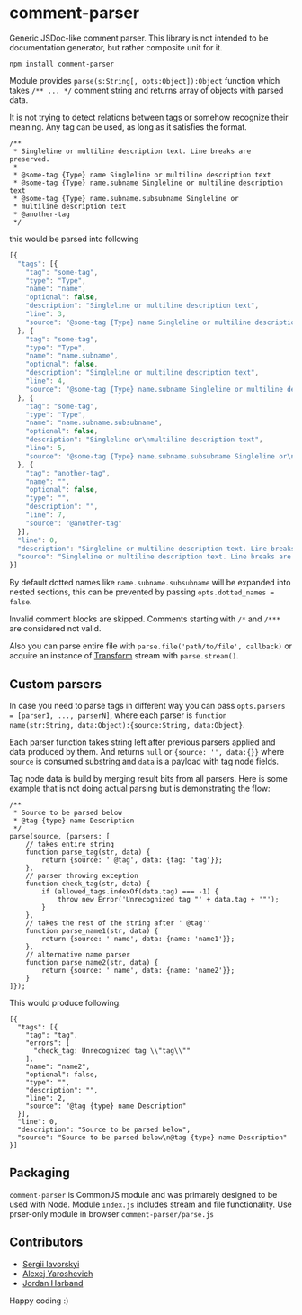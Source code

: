 # comment-parser


Generic JSDoc-like comment parser. This library is not intended to be documentation generator, but rather composite unit for it.

`npm install comment-parser`

Module provides `parse(s:String[, opts:Object]):Object` function which takes `/** ... */` comment string and returns array  of objects with parsed data.

It is not trying to detect relations between tags or somehow recognize their meaning. Any tag can be used, as long as it satisfies the format.

```
/**
 * Singleline or multiline description text. Line breaks are preserved.
 *
 * @some-tag {Type} name Singleline or multiline description text
 * @some-tag {Type} name.subname Singleline or multiline description text
 * @some-tag {Type} name.subname.subsubname Singleline or
 * multiline description text
 * @another-tag
 */
```

this would be parsed into following

```javascript
[{
  "tags": [{
    "tag": "some-tag",
    "type": "Type",
    "name": "name",
    "optional": false,
    "description": "Singleline or multiline description text",
    "line": 3,
    "source": "@some-tag {Type} name Singleline or multiline description text"
  }, {
    "tag": "some-tag",
    "type": "Type",
    "name": "name.subname",
    "optional": false,
    "description": "Singleline or multiline description text",
    "line": 4,
    "source": "@some-tag {Type} name.subname Singleline or multiline description text"
  }, {
    "tag": "some-tag",
    "type": "Type",
    "name": "name.subname.subsubname",
    "optional": false,
    "description": "Singleline or\nmultiline description text",
    "line": 5,
    "source": "@some-tag {Type} name.subname.subsubname Singleline or\nmultiline description text"
  }, {
    "tag": "another-tag",
    "name": "",
    "optional": false,
    "type": "",
    "description": "",
    "line": 7,
    "source": "@another-tag"
  }],
  "line": 0,
  "description": "Singleline or multiline description text. Line breaks are preserved.",
  "source": "Singleline or multiline description text. Line breaks are preserved.\n\n@some-tag {Type} name Singleline or multiline description text\n@some-tag {Type} name.subname Singleline or multiline description text\n@some-tag {Type} name.subname.subsubname Singleline or\nmultiline description text\n@another-tag"
}]
```

By default dotted names like `name.subname.subsubname` will be expanded into nested sections, this can be prevented by passing `opts.dotted_names = false`.

Invalid comment blocks are skipped. Comments starting with `/*` and `/***` are considered not valid.

Also you can parse entire file with `parse.file('path/to/file', callback)` or acquire an instance of [Transform](http://nodejs.org/api/stream.html#stream_class_stream_transform) stream with `parse.stream()`.

## Custom parsers


In case you need to parse tags in different way you can pass `opts.parsers = [parser1, ..., parserN]`, where each parser is `function name(str:String, data:Object):{source:String, data:Object}`.

Each parser function takes string left after previous parsers applied and data produced by them. And returns `null` or `{source: '', data:{}}` where `source` is consumed substring and `data` is a payload with tag node fields.

Tag node data is build by merging result bits from all parsers. Here is some example that is not doing actual parsing but is demonstrating the flow:

```
/**
 * Source to be parsed below
 * @tag {type} name Description
 */
parse(source, {parsers: [
	// takes entire string
	function parse_tag(str, data) {
		return {source: ' @tag', data: {tag: 'tag'}};
	},
	// parser throwing exception
	function check_tag(str, data) {
		if (allowed_tags.indexOf(data.tag) === -1) {
			throw new Error('Unrecognized tag "' + data.tag + '"');
		}
	},
	// takes the rest of the string after ' @tag''
	function parse_name1(str, data) {
		return {source: ' name', data: {name: 'name1'}};
	},
	// alternative name parser
	function parse_name2(str, data) {
		return {source: ' name', data: {name: 'name2'}};
	}
]});
```

This would produce following:

```
[{
  "tags": [{
    "tag": "tag",
    "errors": [
      "check_tag: Unrecognized tag \\"tag\\""
    ],
    "name": "name2",
    "optional": false,
    "type": "",
    "description": "",
    "line": 2,
    "source": "@tag {type} name Description"
  }],
  "line": 0,
  "description": "Source to be parsed below",
  "source": "Source to be parsed below\n@tag {type} name Description"
}]
```

## Packaging

`comment-parser` is CommonJS module and was primarely designed to be used with Node. Module `index.js` includes stream and file functionality. Use prser-only module in browser `comment-parser/parse.js`

## Contributors


- [Sergii Iavorskyi](https://github.com/yavorskiy)
- [Alexej Yaroshevich](https://github.com/zxqfox)
- [Jordan Harband](https://github.com/ljharb)


Happy coding :)
